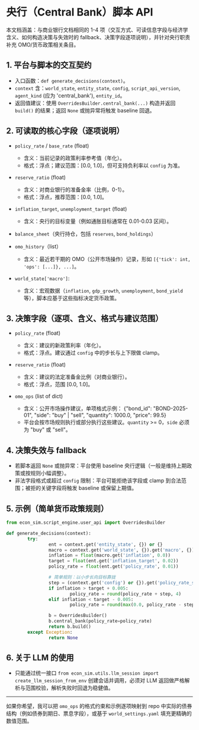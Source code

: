 # 央行（Central Bank）脚本 API

本文档涵盖：与商业银行文档相同的 1-4 项（交互方式、可读信息字段与经济学含义、如何构造决策与失效时的 fallback、决策字段逐项说明），并针对央行职责补充 OMO/货币政策相关条目。

## 1. 平台与脚本的交互契约

- 入口函数：`def generate_decisions(context)`。
- `context` 含：`world_state`, `entity_state`, `config`, `script_api_version`, `agent_kind` (应为 'central_bank'), `entity_id`。
- 返回值建议：使用 `OverridesBuilder.central_bank(...)` 构造并返回 `build()` 的结果；返回 `None` 或抛异常将触发 baseline 回退。

## 2. 可读取的核心字段（逐项说明）

- `policy_rate` / `base_rate` (float)
    - 含义：当前记录的政策利率参考值（年化）。
    - 格式：浮点；建议范围：[0.0, 1.0]，但可支持负利率以 `config` 为准。

- `reserve_ratio` (float)
    - 含义：对商业银行的准备金率（比例，0-1）。
    - 格式：浮点，推荐范围：[0.0, 1.0]。

- `inflation_target`, `unemployment_target` (float)
    - 含义：央行的目标变量（例如通胀目标通常在 0.01-0.03 区间）。

- `balance_sheet`（央行持仓，包括 `reserves`, `bond_holdings`）

- `omo_history`（list）
    - 含义：最近若干期的 OMO（公开市场操作）记录，形如 `[{'tick': int, 'ops': [...]}, ...]`。

- `world_state['macro']`:
    - 含义：宏观数据（`inflation`, `gdp_growth`, `unemployment`, `bond_yield` 等），脚本应基于这些指标决定货币政策。

## 3. 决策字段（逐项、含义、格式与建议范围）

- `policy_rate` (float)
    - 含义：建议的新政策利率（年化）。
    - 格式：浮点。建议通过 `config` 中的步长与上下限做 clamp。

- `reserve_ratio` (float)
    - 含义：建议的法定准备金比例（对商业银行）。
    - 格式：浮点，范围 [0.0, 1.0]。

- `omo_ops` (list of dict)
    - 含义：公开市场操作建议，单项格式示例：
        {"bond_id": "BOND-2025-01", "side": "buy" | "sell", "quantity": 1000.0, "price": 99.5}
    - 平台会按市场规则执行或部分执行这些建议。`quantity` >= 0，`side` 必须为 "buy" 或 "sell"。

## 4. 决策失效与 fallback

- 若脚本返回 `None` 或抛异常：平台使用 baseline 央行逻辑（一般是维持上期政策或按规则小幅调整）。
- 非法字段格式或超过 `config` 限制：平台可能拒绝该字段或 clamp 到合法范围；被拒的关键字段将触发 baseline 或保留上期值。

## 5. 示例（简单货币政策规则）

```python
from econ_sim.script_engine.user_api import OverridesBuilder

def generate_decisions(context):
        try:
                ent = context.get('entity_state', {}) or {}
                macro = context.get('world_state', {}).get('macro', {}) or {}
                inflation = float(macro.get('inflation', 0.0))
                target = float(ent.get('inflation_target', 0.02))
                policy_rate = float(ent.get('policy_rate', 0.01))

                # 简单规则：以小步长向目标靠拢
                step = (context.get('config') or {}).get('policy_rate_step', 0.002)
                if inflation > target + 0.005:
                        policy_rate = round(policy_rate + step, 4)
                elif inflation < target - 0.005:
                        policy_rate = round(max(0.0, policy_rate - step), 4)

                b = OverridesBuilder()
                b.central_bank(policy_rate=policy_rate)
                return b.build()
        except Exception:
                return None
```

## 6. 关于 LLM 的使用

- 只能通过统一接口 `from econ_sim.utils.llm_session import create_llm_session_from_env` 创建会话并调用，必须对 LLM 返回做严格解析与范围校验，解析失败时回退为稳健值。

---

如果你希望，我可以把 `omo_ops` 的格式约束和示例逐项映射到 repo 中实际的债券结构（例如债券到期日、票息字段），或基于 `world_settings.yaml` 填充更精确的数值范围。


